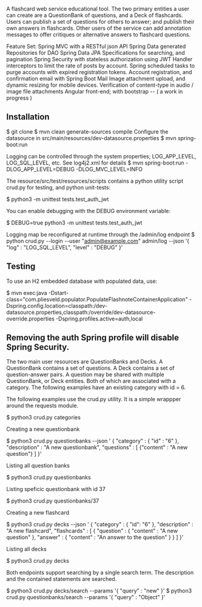 A flashcard web service educational tool.  The two primary entities a user can create are a QuestionBank of questions, and a Deck of flashcards.  Users can publish a set of questions for others to answer; and publish their own answers in flashcards.  Other users of the service can add annotation messages to offer critiques or alternative answers to flashcard questions.
 
Feature Set:
Spring MVC with a RESTful json API
Spring Data generated Repositories for DAO
Spring Data JPA Specifications for searching, and pagination
Spring Security with stateless authorization using JWT
Handler interceptors to limit the rate of posts by account.
Spring scheduled tasks to purge accounts with expired registration tokens.
Account registration, and confirmation email with Spring Boot Mail
Image attachment upload, and dynamic resizing for mobile devices.
Verification of content-type in audio / image file attachments
Angular front-end; with bootstrap -- ( a work in progress )
 
## Installation

$ git clone
$ mvn clean generate-sources compile
Configure the datasource in src/main/resources/dev-datasource.properties
$ mvn spring-boot:run

Logging can be controlled through the system properties; LOG_APP_LEVEL, LOG_SQL_LEVEL, etc.  See log4j2.xml for details
$ mvn spring-boot:run -DLOG_APP_LEVEL=DEBUG -DLOG_MVC_LEVEL=INFO


The resource/src/test/resources/scripts contains a python utility script crud.py for testing, and python unit-tests:

$ python3 -m unittest tests.test_auth_jwt

You can enable debugging with the DEBUG environment variable:

$ DEBUG=true python3 -m unittest tests.test_auth_jwt


Logging map be reconfigured at runtime through the /admin/log endpoint
$ python crud.py --login --user "admin@example.com" admin/log --json '{ "log" : "LOG_SQL_LEVEL", "level" : "DEBUG" }'


## Testing
To use an H2 embedded database with populated data, use:

$ mvn exec:java -Dstart-class="com.pliesveld.populator.PopulateFlashnoteContainerApplication" -Dspring.config.location=classpath:/dev-datasource.properties,classpath:/override/dev-datasource-override.properties -Dspring.profiles.active=auth,local

## Removing the auth Spring profile will disable Spring Security.

The two main user resources are QuestionBanks and Decks.  A QuestionBank contains a set of questions.  A Deck contains a set of question-answer pairs.  A question may be shared with multiple QuestionBank, or Deck entities.  Both of which are associated with a category.  The following examples have an existing category with id = 6.

The following examples use the crud.py utility.  It is a simple wrappper around the requests module.

$ python3 crud.py categories 

Creating a new questionbank

$ python3 crud.py questionbanks --json '
    { 
      "category" : { "id" : "6" },
      "description" : "A new questionbank", 
      "questions" : [
            {"content" : "A new question"}
      ]
    }'


Listing all question banks

$ python3 crud.py questionbanks

Listing speficic questionbank with id 37

$ python3 crud.py questionbanks/37


Creating a new flashcard

$ python3 crud.py decks --json '
    { "category" : { "id": "6" },
      "description" : "A new flashcard", 
      "flashcards" : [ 
            { "question" : { "content" : "A new question" }, 
              "answer" : { "content" : "An answer to the question" } 
            }
      ]
    }'

Listing all decks

$ python3 crud.py decks 


Both endpoints support searching by a single search term.  The description and the contained statements are searched.

$ python3 crud.py decks/search --params '{ "query" : "new" }'
$ python3 crud.py questionbanks/search --params '{ "query" : "Object" }'
